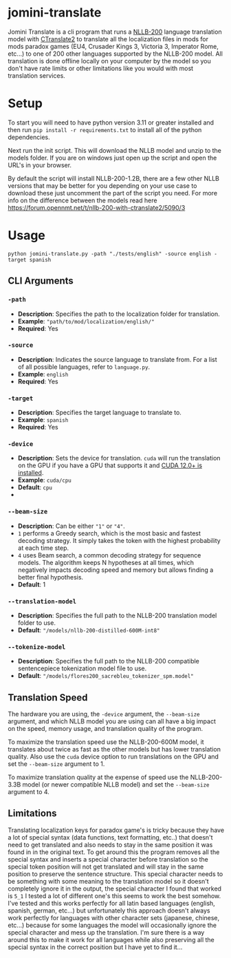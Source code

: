 # jomini-translate

Jomini Translate is a cli program that runs a [NLLB-200](https://github.com/facebookresearch/fairseq/tree/nllb) language translation model with [CTranslate2](https://github.com/OpenNMT/CTranslate2) to translate all the localization files in mods for mods paradox games (EU4, Crusader Kings 3, Victoria 3, Imperator Rome, etc...) to one of 200 other languages supported by the NLLB-200 model. All translation is done offline locally on your computer by the model so you don't have rate limits or other limitations like you would with most translation services.

# Setup

To start you will need to have python version 3.11 or greater installed and then run `pip install -r requirements.txt` to install all of the python dependencies.

Next run the init script. This will download the NLLB model and unzip to the models folder. If you are on windows just open up the script and open the URL's in your browser.

By default the script will install NLLB-200-1.2B, there are a few other NLLB versions that may be better for you depending on your use case to download these just uncomment the part of the script you need.
For more info on the difference between the models read here https://forum.opennmt.net/t/nllb-200-with-ctranslate2/5090/3

# Usage

`python jomini-translate.py -path "./tests/english" -source english -target spanish`

## CLI Arguments

### `-path`
- **Description**: Specifies the path to the localization folder for translation.
- **Example**: `"path/to/mod/localization/english/"`
- **Required**: Yes

### `-source`
- **Description**: Indicates the source language to translate from. For a list of all possible languages, refer to `language.py`.
- **Example**: `english`
- **Required**: Yes

### `-target`
- **Description**: Specifies the target language to translate to.
- **Example**: `spanish`
- **Required**: Yes

### `-device`
- **Description**: Sets the device for translation. `cuda` will run the translation on the GPU if you have a GPU that supports it and [CUDA 12.0+ is installed](https://developer.nvidia.com/cuda-downloads).
- **Example**: `cuda/cpu`
- **Default**: `cpu`
- 

### `--beam-size`
- **Description**: Can be either `"1"` or `"4"`.
 - `1` performs a Greedy search, which is the most basic and fastest decoding strategy. It simply takes the token with the highest probability at each time step.
 - `4` uses Beam search, a common decoding strategy for sequence models. The algorithm keeps N hypotheses at all times, which negatively impacts decoding speed and memory but allows finding a better final hypothesis.
 - **Default**: 1


### `--translation-model`
- **Description**: Specifies the full path to the NLLB-200 translation model folder to use.
- **Default**: `"/models/nllb-200-distilled-600M-int8"`

### `--tokenize-model`
- **Description**: Specifies the full path to the NLLB-200 compatible sentencepiece tokenization model file to use.
- **Default**: `"/models/flores200_sacrebleu_tokenizer_spm.model"`


## Translation Speed

The hardware you are using, the `-device` argument, the `--beam-size` argument, and which NLLB model you are using can all have a big impact on the speed, memory usage, and translation quality of the program.

To maximize the translation speed use the NLLB-200-600M model, it translates about twice as fast as the other models but has lower translation quality. Also use the `cuda` device option to run translations on the GPU and set the `--beam-size` argument to 1.

To maximize translation quality at the expense of speed use the NLLB-200-3.3B model (or newer compatible NLLB model) and set the `--beam-size` argument to 4.


## Limitations

Translating localization keys for paradox game's is tricky because they have a lot of special syntax (data functions, text formatting, etc..) that doesn't need to get translated and also needs to stay in the same position it was found in in the original text. To get around this the program removes all the special syntax and inserts a special character before translation so the special token position will not get translated and will stay in the same position to preserve the sentence structure. This special character needs to be something with some meaning to the translation model so it doesn't completely ignore it in the output, the special character I found that worked is `5_1` I tested a lot of different one's this seems to work the best somehow. I've tested and this works perfectly for all latin based languages (english, spanish, german, etc...) but unfortunately this approach doesn't always work perfectly for languages with other character sets (japanese, chinese, etc...) because for some languages the model will occasionally ignore the special character and mess up the translation. I'm sure there is a way around this to make it work for all languages while also preserving all the special syntax in the correct position but I have yet to find it...
